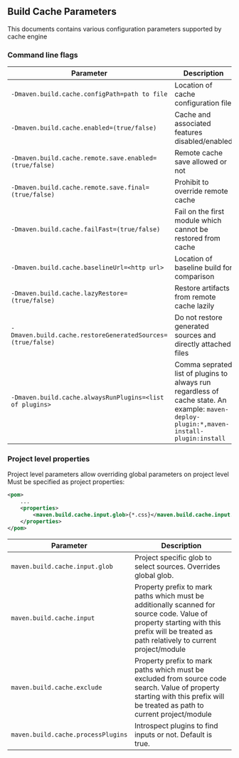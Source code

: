 <!---
 Licensed to the Apache Software Foundation (ASF) under one or more
 contributor license agreements.  See the NOTICE file distributed with
 this work for additional information regarding copyright ownership.
 The ASF licenses this file to You under the Apache License, Version 2.0
 (the "License"); you may not use this file except in compliance with
 the License.  You may obtain a copy of the License at

      http://www.apache.org/licenses/LICENSE-2.0

 Unless required by applicable law or agreed to in writing, software
 distributed under the License is distributed on an "AS IS" BASIS,
 WITHOUT WARRANTIES OR CONDITIONS OF ANY KIND, either express or implied.
 See the License for the specific language governing permissions and
 limitations under the License.
-->

## Build Cache Parameters

This documents contains various configuration parameters supported by cache engine

### Command line flags

| Parameter                                                  | Description                                                                                                                              | Usage Scenario |
|------------------------------------------------------------|------------------------------------------------------------------------------------------------------------------------------------------| ----------- |
| `-Dmaven.build.cache.configPath=path to file`              | Location of cache configuration file                                                                                                     | Cache config is not in default location |
| `-Dmaven.build.cache.enabled=(true/false)`                 | Cache and associated features disabled/enabled                                                                                           | To remove noise from logs then remote cache is not available |
| `-Dmaven.build.cache.remote.save.enabled=(true/false)`     | Remote cache save allowed or not                                                                                                         | To designate nodes which allowed to push in remote shared cache |
| `-Dmaven.build.cache.remote.save.final=(true/false)`       | Prohibit to override remote cache                                                                                                        | To ensure that reference build is not overridden by interim build |
| `-Dmaven.build.cache.failFast=(true/false)`                | Fail on the first module which cannot be restored from cache                                                                             | Remote cache setup/tuning/troubleshooting |
| `-Dmaven.build.cache.baselineUrl=<http url>`               | Location of baseline build for comparison                                                                                                | Remote cache setup/tuning/troubleshooting |
| `-Dmaven.build.cache.lazyRestore=(true/false)`             | Restore artifacts from remote cache lazily                                                                                               | Performance optimization |
| `-Dmaven.build.cache.restoreGeneratedSources=(true/false)` | Do not restore generated sources and directly attached files                                                                             | Performance optimization |
| `-Dmaven.build.cache.alwaysRunPlugins=<list of plugins>`   | Comma seprated list of plugins to always run regardless of cache state. An example: `maven-deploy-plugin:*,maven-install-plugin:install` | Remote cache setup/tuning/troubleshooting |

### Project level properties

Project level parameters allow overriding global parameters on project level Must be specified as project properties:

```xml
<pom>
    ...
    <properties>
        <maven.build.cache.input.glob>{*.css}</maven.build.cache.input.glob>
    </properties>
</pom>
```

| Parameter                     | Description |
| ----------------------------- | ----------- |
| `maven.build.cache.input.glob`     | Project specific glob to select sources. Overrides global glob. |
| `maven.build.cache.input`          | Property prefix to mark paths which must be additionally scanned for source code. Value of property starting with this prefix will be treated as path relatively to current project/module |
| `maven.build.cache.exclude`        | Property prefix to mark paths which must be excluded from source code search. Value of property starting with this prefix will be treated as path to current project/module  |
| `maven.build.cache.processPlugins` | Introspect plugins to find inputs or not. Default is true. |
